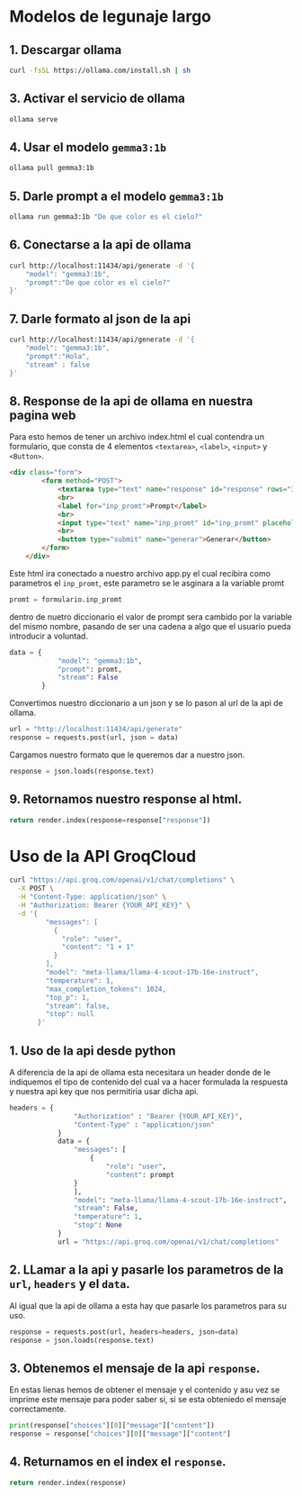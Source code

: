 # Modelos de legunaje largo

## 1. Descargar ollama
```sh
curl -fsSL https://ollama.com/install.sh | sh
```

## 3. Activar el servicio de ollama
```sh
ollama serve
```

## 4. Usar el modelo `gemma3:1b`
```sh
ollama pull gemma3:1b
```

## 5. Darle prompt a el modelo `gemma3:1b`
```sh
ollama run gemma3:1b "De que color es el cielo?"
```

## 6. Conectarse a la api de ollama
```sh
curl http://localhost:11434/api/generate -d '{
    "model": "gemma3:1b",
    "prompt":"De que color es el cielo?"
}'
```

## 7. Darle formato al json de la api
```sh
curl http://localhost:11434/api/generate -d '{
    "model": "gemma3:1b",
    "prompt":"Hola",
    "stream" : false
}'
```

## 8. Response de la api de ollama en nuestra pagina web
Para esto hemos de tener un archivo index.html el cual contendra un formulario, que consta de 4 elementos `<textarea>`, `<label>`, `<input>` y `<Button>`.

```html
<div class="form">
        <form method="POST">
            <textarea type="text" name="response" id="response" rows="30" cols="50" readonly>$response</textarea>
            <br>
            <label for="inp_promt">Prompt</label>
            <br>
            <input type="text" name="inp_promt" id="inp_promt" placeholder="prompt" required>
            <br>
            <button type="submit" name="generar">Generar</button>
        </form>
    </div>
```

Este html ira conectado a nuestro archivo app.py el cual recibira como parametros el `inp_promt`, este parametro se le asginara a la variable promt
```python
promt = formulario.inp_promt
```

dentro de nuetro diccionario el valor de prompt sera cambido por la variable del mismo nombre, pasando de ser una cadena a algo que el usuario pueda introducir a voluntad.
```python
data = {
            "model": "gemma3:1b",
            "prompt": promt,
            "stream": False
        }
```
Convertimos nuestro diccionario a un json y se lo pason al url de la api de ollama.
```python
url = "http://localhost:11434/api/generate"
response = requests.post(url, json = data)
```
Cargamos nuestro formato que le queremos dar a nuestro json.
```python
response = json.loads(response.text)
```

## 9. Retornamos nuestro response al html.
```python
return render.index(response=response["response"])
```

 # Uso de la API GroqCloud 
 
```sh
curl "https://api.groq.com/openai/v1/chat/completions" \
  -X POST \
  -H "Content-Type: application/json" \
  -H "Authorization: Bearer {YOUR_API_KEY}" \
  -d '{
         "messages": [
           {
             "role": "user",
             "content": "1 + 1"
           }
         ],
         "model": "meta-llama/llama-4-scout-17b-16e-instruct",
         "temperature": 1,
         "max_completion_tokens": 1024,
         "top_p": 1,
         "stream": false,
         "stop": null
       }'
```

## 1. Uso de la api desde python
A diferencia de la api de ollama esta necesitara un header donde de le indiquemos el tipo de contenido del cual va a hacer formulada la respuesta y nuestra api key que nos permitiria usar dicha api.

```python
headers = {
                "Authorization" : "Bearer {YOUR_API_KEY}",
                "Content-Type" : "application/json"
            }
            data = {
                "messages": [
                    {
                        "role": "user",
                        "content": prompt
                }
                ],
                "model": "meta-llama/llama-4-scout-17b-16e-instruct",
                "stream": False,
                "temperature": 1,
                "stop": None
            }
            url = "https://api.groq.com/openai/v1/chat/completions"
```

## 2. LLamar a la api y pasarle los parametros de la `url`, `headers` y el `data`.
Al igual que la api de ollama a esta hay que pasarle los parametros para su uso.
```python
response = requests.post(url, headers=headers, json=data)
response = json.loads(response.text)
```

## 3. Obtenemos el mensaje de la api `response`.
En estas lienas hemos de obtener el mensaje y el contenido y asu vez se imprime este mensaje para poder saber si, si se esta obteniedo el mensaje correctamente.
```python
print(response["choices"][0]["message"]["content"])
response = response["choices"][0]["message"]["content"]
```

## 4. Returnamos en el index el `response`.
```python
return render.index(response)
```
